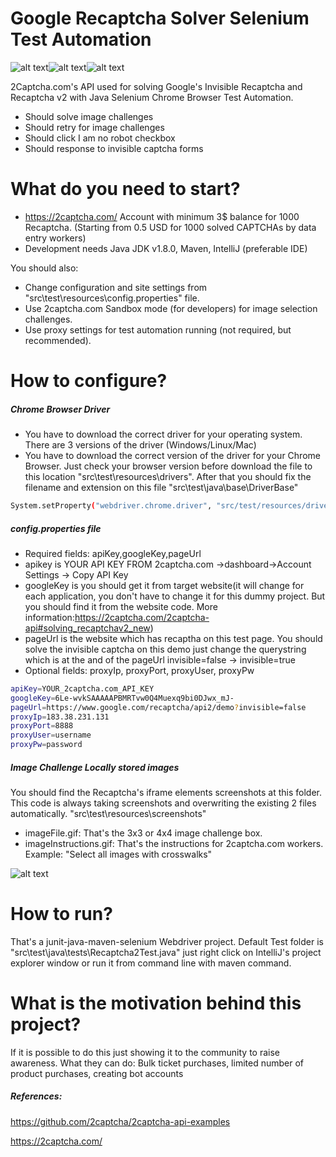 # Google Recaptcha Solver Selenium Test Automation

![alt text](https://raw.githubusercontent.com/ozgurkayaist/Google-Recaptcha-Solver-SeleniumAutomation/master/img/bots.png)![alt text](https://raw.githubusercontent.com/ozgurkayaist/Google-Recaptcha-Solver-SeleniumAutomation/master/img/recaptcha.png)![alt text](https://raw.githubusercontent.com/ozgurkayaist/Google-Recaptcha-Solver-SeleniumAutomation/master/img/imnotarobot.png)

2Captcha.com's API used for solving Google's Invisible Recaptcha and Recaptcha v2 with Java Selenium Chrome Browser Test Automation.

  - Should solve image challenges
  - Should retry  for image challenges
  - Should click I am no robot checkbox
  - Should response to invisible captcha forms

# What do you need to start?

  - https://2captcha.com/ Account with minimum 3$ balance for 1000 Recaptcha. (Starting from 0.5 USD for 1000 solved CAPTCHAs by data entry workers) 
  - Development needs Java JDK v1.8.0, Maven, IntelliJ (preferable IDE)

You should also:
  - Change configuration and site settings from "src\test\resources\config.properties" file.
  - Use 2captcha.com Sandbox mode (for developers) for image selection challenges.
  - Use proxy settings for test automation running (not required, but recommended).
  
# How to configure?
##### Chrome Browser Driver

  - You have to download the correct driver for your operating system. There are 3 versions of the driver (Windows/Linux/Mac)
  - You have to download the correct version of the driver for your Chrome Browser. Just check your browser version before download the file to this location "src\test\resources\drivers". After that you should fix the filename and extension on this file "src\test\java\base\DriverBase" 
```sh
System.setProperty("webdriver.chrome.driver", "src/test/resources/drivers/chromedriver.exe");
```
##### config.properties file

  - Required fields: apiKey,googleKey,pageUrl
  - apikey is YOUR API KEY FROM 2captcha.com ->dashboard->Account Settings -> Copy API Key
  - googleKey is you should get it from target website(it will change for each application, you don't have to change it for this dummy project. But you should find it from the website code. More information:https://2captcha.com/2captcha-api#solving_recaptchav2_new)
  - pageUrl is the website which has recaptha on this test page. You should solve the invisible captcha on this demo just change the querystring which is at the and of the pageUrl invisible=false -> invisible=true
  - Optional fields: proxyIp, proxyPort, proxyUser, proxyPw
```sh
apiKey=YOUR_2captcha.com_API_KEY
googleKey=6Le-wvkSAAAAAPBMRTvw0Q4Muexq9bi0DJwx_mJ-
pageUrl=https://www.google.com/recaptcha/api2/demo?invisible=false
proxyIp=183.38.231.131
proxyPort=8888
proxyUser=username
proxyPw=password
```
##### Image Challenge Locally stored images

  You should find the Recaptcha's iframe elements screenshots at this folder. This code is always taking screenshots and overwriting the existing 2 files automatically. "src\test\resources\screenshots"
  - imageFile.gif: That's the 3x3 or 4x4 image challenge box.
  - imageInstructions.gif: That's the instructions for 2captcha.com workers. Example: "Select all images with crosswalks"

![alt text](https://raw.githubusercontent.com/ozgurkayaist/Google-Recaptcha-Solver-SeleniumAutomation/master/img/operation.png)

# How to run?
  That's a junit-java-maven-selenium Webdriver project. Default Test folder is "src\test\java\tests\Recaptcha2Test.java" just right click on IntelliJ's project explorer window or run it from command line with maven command.
  
# What is the motivation behind this project?
If it is possible to do this just showing it to the community to raise awareness. 
What they can do: Bulk ticket purchases, limited number of product purchases, creating bot accounts

##### References:

https://github.com/2captcha/2captcha-api-examples

https://2captcha.com/

